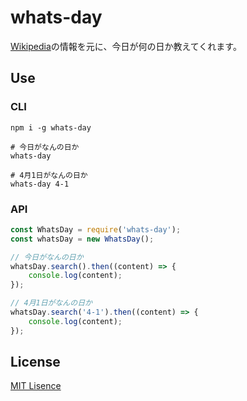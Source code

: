 # whats-day

[Wikipedia](https://ja.wikipedia.org/)の情報を元に、今日が何の日か教えてくれます。

## Use

### CLI

```shell
npm i -g whats-day

# 今日がなんの日か
whats-day

# 4月1日がなんの日か
whats-day 4-1
```

### API

```js
const WhatsDay = require('whats-day');
const whatsDay = new WhatsDay();

// 今日がなんの日か
whatsDay.search().then((content) => {
    console.log(content);
});

// 4月1日がなんの日か
whatsDay.search('4-1').then((content) => {
    console.log(content);
});
```

## License

[MIT Lisence](https://github.com/kmrk/whats-day/blob/master/LICENSE)

